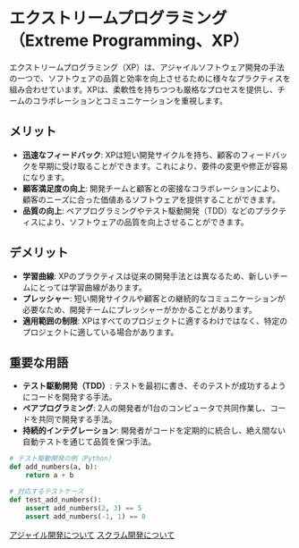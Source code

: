 # エクストリームプログラミング（Extreme Programming、XP）

エクストリームプログラミング（XP）は、アジャイルソフトウェア開発の手法の一つで、ソフトウェアの品質と効率を向上させるために様々なプラクティスを組み合わせています。XPは、柔軟性を持ちつつも厳格なプロセスを提供し、チームのコラボレーションとコミュニケーションを重視します。

## メリット
- **迅速なフィードバック**: XPは短い開発サイクルを持ち、顧客のフィードバックを早期に受け取ることができます。これにより、要件の変更や修正が容易になります。
- **顧客満足度の向上**: 開発チームと顧客との密接なコラボレーションにより、顧客のニーズに合った価値あるソフトウェアを提供することができます。
- **品質の向上**: ペアプログラミングやテスト駆動開発（TDD）などのプラクティスにより、ソフトウェアの品質を向上させることができます。

## デメリット
- **学習曲線**: XPのプラクティスは従来の開発手法とは異なるため、新しいチームにとっては学習曲線があります。
- **プレッシャー**: 短い開発サイクルや顧客との継続的なコミュニケーションが必要なため、開発チームにプレッシャーがかかることがあります。
- **適用範囲の制限**: XPはすべてのプロジェクトに適するわけではなく、特定のプロジェクトに適している場合があります。

## 重要な用語

- **テスト駆動開発（TDD）**: テストを最初に書き、そのテストが成功するようにコードを開発する手法。
- **ペアプログラミング**: 2人の開発者が1台のコンピュータで共同作業し、コードを共同で開発する手法。
- **持続的インテグレーション**: 開発者がコードを定期的に統合し、絶え間ない自動テストを通じて品質を保つ手法。

```python
# テスト駆動開発の例（Python）
def add_numbers(a, b):
    return a + b

# 対応するテストケース
def test_add_numbers():
    assert add_numbers(2, 3) == 5
    assert add_numbers(-1, 1) == 0
```

[アジャイル開発について](ajairu.md/)
[スクラム開発について](Scrum.md/)
